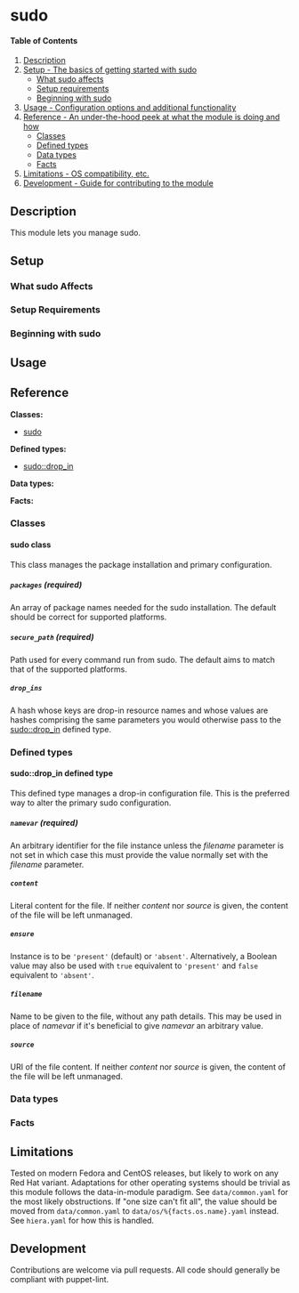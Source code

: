 <!--
# This file is part of the doubledog-sudo Puppet module.
# Copyright 2018 John Florian
# SPDX-License-Identifier: GPL-3.0-or-later
-->

# sudo

#### Table of Contents

1. [Description](#description)
1. [Setup - The basics of getting started with sudo](#setup)
    * [What sudo affects](#what-sudo-affects)
    * [Setup requirements](#setup-requirements)
    * [Beginning with sudo](#beginning-with-sudo)
1. [Usage - Configuration options and additional functionality](#usage)
1. [Reference - An under-the-hood peek at what the module is doing and how](#reference)
    * [Classes](#classes)
    * [Defined types](#defined-types)
    * [Data types](#data-types)
    * [Facts](#facts)
1. [Limitations - OS compatibility, etc.](#limitations)
1. [Development - Guide for contributing to the module](#development)

## Description

This module lets you manage sudo.

## Setup

### What sudo Affects

### Setup Requirements

### Beginning with sudo

## Usage

## Reference

**Classes:**

* [sudo](#sudo-class)

**Defined types:**

* [sudo::drop\_in](#sudodrop_in-defined-type)

**Data types:**

**Facts:**


### Classes

#### sudo class

This class manages the package installation and primary configuration.

##### `packages` (required)
An array of package names needed for the sudo installation.  The default should be correct for supported platforms.

##### `secure_path` (required)
Path used for every command run from sudo.  The default aims to match that of the supported platforms.

##### `drop_ins`
A hash whose keys are drop-in resource names and whose values are hashes comprising the same parameters you would otherwise pass to the [sudo::drop\_in](#sudodrop_in-defined-type) defined type.


### Defined types

#### sudo::drop\_in defined type

This defined type manages a drop-in configuration file.  This is the preferred way to alter the primary sudo configuration.

##### `namevar` (required)
An arbitrary identifier for the file instance unless the *filename* parameter is not set in which case this must provide the value normally set with the *filename* parameter.

##### `content`
Literal content for the file.  If neither *content* nor *source* is given, the content of the file will be left unmanaged.

##### `ensure`
Instance is to be `'present'` (default) or `'absent'`.  Alternatively, a Boolean value may also be used with `true` equivalent to `'present'` and `false` equivalent to `'absent'`.

##### `filename`
Name to be given to the file, without any path details.  This may be used in place of *namevar* if it's beneficial to give *namevar* an arbitrary value.

##### `source`
URI of the file content.  If neither *content* nor *source* is given, the content of the file will be left unmanaged.


### Data types

### Facts


## Limitations

Tested on modern Fedora and CentOS releases, but likely to work on any Red Hat variant.  Adaptations for other operating systems should be trivial as this module follows the data-in-module paradigm.  See `data/common.yaml` for the most likely obstructions.  If "one size can't fit all", the value should be moved from `data/common.yaml` to `data/os/%{facts.os.name}.yaml` instead.  See `hiera.yaml` for how this is handled.

## Development

Contributions are welcome via pull requests.  All code should generally be compliant with puppet-lint.
